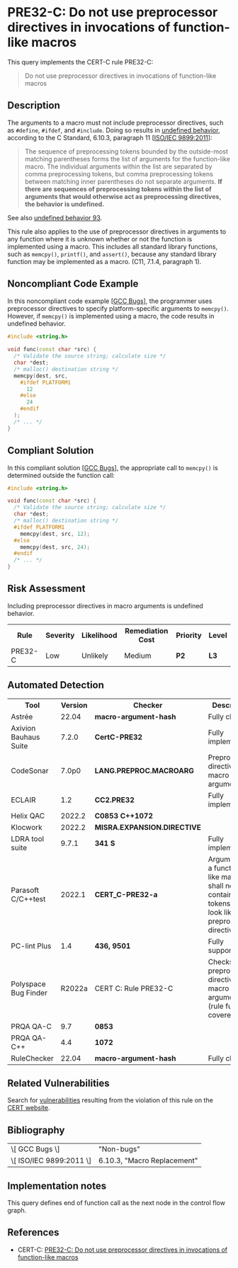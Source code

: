 # PRE32-C: Do not use preprocessor directives in invocations of function-like macros

This query implements the CERT-C rule PRE32-C:

> Do not use preprocessor directives in invocations of function-like macros


## Description

The arguments to a macro must not include preprocessor directives, such as `#define`, `#ifdef`, and `#include`. Doing so results in [undefined behavior](https://wiki.sei.cmu.edu/confluence/display/c/BB.+Definitions#BB.Definitions-undefinedbehavior), according to the C Standard, 6.10.3, paragraph 11 \[[ISO/IEC 9899:2011](https://wiki.sei.cmu.edu/confluence/display/c/AA.+Bibliography#AA.Bibliography-ISO-IEC9899-2011)\]:

> The sequence of preprocessing tokens bounded by the outside-most matching parentheses forms the list of arguments for the function-like macro. The individual arguments within the list are separated by comma preprocessing tokens, but comma preprocessing tokens between matching inner parentheses do not separate arguments. **If there are sequences of preprocessing tokens within the list of arguments that would otherwise act as preprocessing directives, the behavior is undefined.**


See also [undefined behavior 93](https://wiki.sei.cmu.edu/confluence/display/c/CC.+Undefined+Behavior#CC.UndefinedBehavior-ub_93).

This rule also applies to the use of preprocessor directives in arguments to any function where it is unknown whether or not the function is implemented using a macro. This includes all standard library functions, such as `memcpy()`, `printf()`, and `assert()`, because any standard library function may be implemented as a macro. (C11, 7.1.4, paragraph 1).

## Noncompliant Code Example

In this noncompliant code example \[[GCC Bugs](http://gcc.gnu.org/bugs.html#nonbugs_c)\], the programmer uses preprocessor directives to specify platform-specific arguments to `memcpy()`. However, if `memcpy()` is implemented using a macro, the code results in undefined behavior.

```cpp
#include <string.h>
 
void func(const char *src) {
  /* Validate the source string; calculate size */
  char *dest;
  /* malloc() destination string */ 
  memcpy(dest, src,
    #ifdef PLATFORM1
      12
    #else
      24
    #endif
  );
  /* ... */
}

```

## Compliant Solution

In this compliant solution \[[GCC Bugs](http://gcc.gnu.org/bugs.html#nonbugs_c)\], the appropriate call to `memcpy()` is determined outside the function call:

```cpp
#include <string.h>

void func(const char *src) {
  /* Validate the source string; calculate size */
  char *dest;
  /* malloc() destination string */ 
  #ifdef PLATFORM1
    memcpy(dest, src, 12);
  #else
    memcpy(dest, src, 24);
  #endif
  /* ... */
}
```

## Risk Assessment

Including preprocessor directives in macro arguments is undefined behavior.

<table> <tbody> <tr> <th> Rule </th> <th> Severity </th> <th> Likelihood </th> <th> Remediation Cost </th> <th> Priority </th> <th> Level </th> </tr> <tr> <td> PRE32-C </td> <td> Low </td> <td> Unlikely </td> <td> Medium </td> <td> <strong>P2</strong> </td> <td> <strong>L3</strong> </td> </tr> </tbody> </table>


## Automated Detection

<table> <tbody> <tr> <th> Tool </th> <th> Version </th> <th> Checker </th> <th> Description </th> </tr> <tr> <td> <a> Astrée </a> </td> <td> 22.04 </td> <td> <strong>macro-argument-hash</strong> </td> <td> Fully checked </td> </tr> <tr> <td> <a> Axivion Bauhaus Suite </a> </td> <td> 7.2.0 </td> <td> <strong>CertC-PRE32</strong> </td> <td> Fully implemented </td> </tr> <tr> <td> <a> CodeSonar </a> </td> <td> 7.0p0 </td> <td> <strong>LANG.PREPROC.MACROARG</strong> </td> <td> Preprocessing directives in macro argument </td> </tr> <tr> <td> <a> ECLAIR </a> </td> <td> 1.2 </td> <td> <strong>CC2.PRE32</strong> </td> <td> Fully implemented </td> </tr> <tr> <td> <a> Helix QAC </a> </td> <td> 2022.2 </td> <td> <strong>C0853</strong> <strong>C++1072</strong> </td> <td> </td> </tr> <tr> <td> <a> Klocwork </a> </td> <td> 2022.2 </td> <td> <strong>MISRA.EXPANSION.DIRECTIVE</strong> </td> <td> </td> </tr> <tr> <td> <a> LDRA tool suite </a> </td> <td> 9.7.1 </td> <td> <strong>341 S</strong> </td> <td> Fully implemented </td> </tr> <tr> <td> <a> Parasoft C/C++test </a> </td> <td> 2022.1 </td> <td> <strong>CERT_C-PRE32-a</strong> </td> <td> Arguments to a function-like macro shall not contain tokens that look like preprocessing directives </td> </tr> <tr> <td> <a> PC-lint Plus </a> </td> <td> 1.4 </td> <td> <strong>436, 9501</strong> </td> <td> Fully supported </td> </tr> <tr> <td> <a> Polyspace Bug Finder </a> </td> <td> R2022a </td> <td> <a> CERT C: Rule PRE32-C </a> </td> <td> Checks for preprocessor directive in macro argument (rule fully covered) </td> </tr> <tr> <td> <a> PRQA QA-C </a> </td> <td> 9.7 </td> <td> <strong>0853</strong> </td> <td> </td> </tr> <tr> <td> <a> PRQA QA-C++ </a> </td> <td> 4.4 </td> <td> <strong>1072 </strong> </td> <td> </td> </tr> <tr> <td> <a> RuleChecker </a> </td> <td> 22.04 </td> <td> <strong>macro-argument-hash</strong> </td> <td> Fully checked </td> </tr> </tbody> </table>


## Related Vulnerabilities

Search for [vulnerabilities](https://wiki.sei.cmu.edu/confluence/display/c/BB.+Definitions#BB.Definitions-vulnerability) resulting from the violation of this rule on the [CERT website](https://www.kb.cert.org/vulnotes/bymetric?searchview&query=FIELD+KEYWORDS+contains+PRE32-C).

## Bibliography

<table> <tbody> <tr> <td> \[ <a> GCC Bugs </a> \] </td> <td> "Non-bugs" </td> </tr> <tr> <td> \[ <a> ISO/IEC 9899:2011 </a> \] </td> <td> 6.10.3, "Macro Replacement" </td> </tr> </tbody> </table>


## Implementation notes

This query defines end of function call as the next node in the control flow graph.

## References

* CERT-C: [PRE32-C: Do not use preprocessor directives in invocations of function-like macros](https://wiki.sei.cmu.edu/confluence/display/c)
